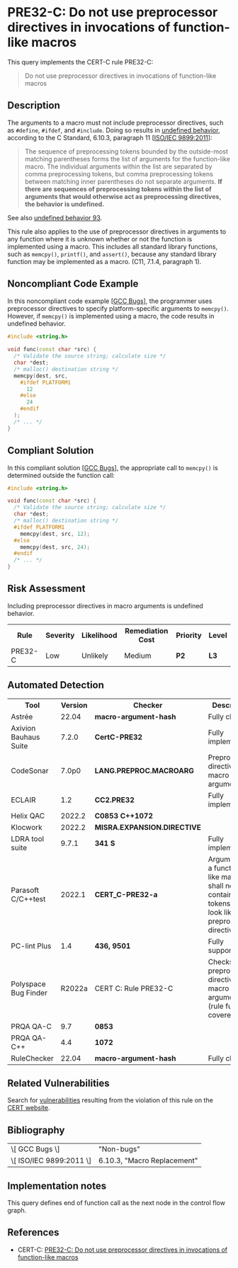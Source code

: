 # PRE32-C: Do not use preprocessor directives in invocations of function-like macros

This query implements the CERT-C rule PRE32-C:

> Do not use preprocessor directives in invocations of function-like macros


## Description

The arguments to a macro must not include preprocessor directives, such as `#define`, `#ifdef`, and `#include`. Doing so results in [undefined behavior](https://wiki.sei.cmu.edu/confluence/display/c/BB.+Definitions#BB.Definitions-undefinedbehavior), according to the C Standard, 6.10.3, paragraph 11 \[[ISO/IEC 9899:2011](https://wiki.sei.cmu.edu/confluence/display/c/AA.+Bibliography#AA.Bibliography-ISO-IEC9899-2011)\]:

> The sequence of preprocessing tokens bounded by the outside-most matching parentheses forms the list of arguments for the function-like macro. The individual arguments within the list are separated by comma preprocessing tokens, but comma preprocessing tokens between matching inner parentheses do not separate arguments. **If there are sequences of preprocessing tokens within the list of arguments that would otherwise act as preprocessing directives, the behavior is undefined.**


See also [undefined behavior 93](https://wiki.sei.cmu.edu/confluence/display/c/CC.+Undefined+Behavior#CC.UndefinedBehavior-ub_93).

This rule also applies to the use of preprocessor directives in arguments to any function where it is unknown whether or not the function is implemented using a macro. This includes all standard library functions, such as `memcpy()`, `printf()`, and `assert()`, because any standard library function may be implemented as a macro. (C11, 7.1.4, paragraph 1).

## Noncompliant Code Example

In this noncompliant code example \[[GCC Bugs](http://gcc.gnu.org/bugs.html#nonbugs_c)\], the programmer uses preprocessor directives to specify platform-specific arguments to `memcpy()`. However, if `memcpy()` is implemented using a macro, the code results in undefined behavior.

```cpp
#include <string.h>
 
void func(const char *src) {
  /* Validate the source string; calculate size */
  char *dest;
  /* malloc() destination string */ 
  memcpy(dest, src,
    #ifdef PLATFORM1
      12
    #else
      24
    #endif
  );
  /* ... */
}

```

## Compliant Solution

In this compliant solution \[[GCC Bugs](http://gcc.gnu.org/bugs.html#nonbugs_c)\], the appropriate call to `memcpy()` is determined outside the function call:

```cpp
#include <string.h>

void func(const char *src) {
  /* Validate the source string; calculate size */
  char *dest;
  /* malloc() destination string */ 
  #ifdef PLATFORM1
    memcpy(dest, src, 12);
  #else
    memcpy(dest, src, 24);
  #endif
  /* ... */
}
```

## Risk Assessment

Including preprocessor directives in macro arguments is undefined behavior.

<table> <tbody> <tr> <th> Rule </th> <th> Severity </th> <th> Likelihood </th> <th> Remediation Cost </th> <th> Priority </th> <th> Level </th> </tr> <tr> <td> PRE32-C </td> <td> Low </td> <td> Unlikely </td> <td> Medium </td> <td> <strong>P2</strong> </td> <td> <strong>L3</strong> </td> </tr> </tbody> </table>


## Automated Detection

<table> <tbody> <tr> <th> Tool </th> <th> Version </th> <th> Checker </th> <th> Description </th> </tr> <tr> <td> <a> Astrée </a> </td> <td> 22.04 </td> <td> <strong>macro-argument-hash</strong> </td> <td> Fully checked </td> </tr> <tr> <td> <a> Axivion Bauhaus Suite </a> </td> <td> 7.2.0 </td> <td> <strong>CertC-PRE32</strong> </td> <td> Fully implemented </td> </tr> <tr> <td> <a> CodeSonar </a> </td> <td> 7.0p0 </td> <td> <strong>LANG.PREPROC.MACROARG</strong> </td> <td> Preprocessing directives in macro argument </td> </tr> <tr> <td> <a> ECLAIR </a> </td> <td> 1.2 </td> <td> <strong>CC2.PRE32</strong> </td> <td> Fully implemented </td> </tr> <tr> <td> <a> Helix QAC </a> </td> <td> 2022.2 </td> <td> <strong>C0853</strong> <strong>C++1072</strong> </td> <td> </td> </tr> <tr> <td> <a> Klocwork </a> </td> <td> 2022.2 </td> <td> <strong>MISRA.EXPANSION.DIRECTIVE</strong> </td> <td> </td> </tr> <tr> <td> <a> LDRA tool suite </a> </td> <td> 9.7.1 </td> <td> <strong>341 S</strong> </td> <td> Fully implemented </td> </tr> <tr> <td> <a> Parasoft C/C++test </a> </td> <td> 2022.1 </td> <td> <strong>CERT_C-PRE32-a</strong> </td> <td> Arguments to a function-like macro shall not contain tokens that look like preprocessing directives </td> </tr> <tr> <td> <a> PC-lint Plus </a> </td> <td> 1.4 </td> <td> <strong>436, 9501</strong> </td> <td> Fully supported </td> </tr> <tr> <td> <a> Polyspace Bug Finder </a> </td> <td> R2022a </td> <td> <a> CERT C: Rule PRE32-C </a> </td> <td> Checks for preprocessor directive in macro argument (rule fully covered) </td> </tr> <tr> <td> <a> PRQA QA-C </a> </td> <td> 9.7 </td> <td> <strong>0853</strong> </td> <td> </td> </tr> <tr> <td> <a> PRQA QA-C++ </a> </td> <td> 4.4 </td> <td> <strong>1072 </strong> </td> <td> </td> </tr> <tr> <td> <a> RuleChecker </a> </td> <td> 22.04 </td> <td> <strong>macro-argument-hash</strong> </td> <td> Fully checked </td> </tr> </tbody> </table>


## Related Vulnerabilities

Search for [vulnerabilities](https://wiki.sei.cmu.edu/confluence/display/c/BB.+Definitions#BB.Definitions-vulnerability) resulting from the violation of this rule on the [CERT website](https://www.kb.cert.org/vulnotes/bymetric?searchview&query=FIELD+KEYWORDS+contains+PRE32-C).

## Bibliography

<table> <tbody> <tr> <td> \[ <a> GCC Bugs </a> \] </td> <td> "Non-bugs" </td> </tr> <tr> <td> \[ <a> ISO/IEC 9899:2011 </a> \] </td> <td> 6.10.3, "Macro Replacement" </td> </tr> </tbody> </table>


## Implementation notes

This query defines end of function call as the next node in the control flow graph.

## References

* CERT-C: [PRE32-C: Do not use preprocessor directives in invocations of function-like macros](https://wiki.sei.cmu.edu/confluence/display/c)
